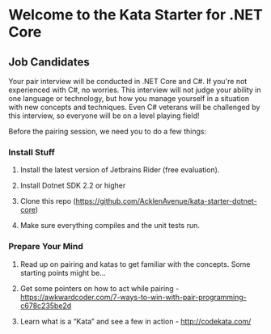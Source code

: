 # Welcome to the Kata Starter for .NET Core

## Job Candidates

Your pair interview will be conducted in .NET Core and C#. If you're not experienced with C#, no worries. This interview will not judge your ability in one language or technology, but how you manage yourself in a situation with new concepts and techniques. Even C# veterans will be challenged by this interview, so everyone will be on a level playing field! 

Before the pairing session, we need you to do a few things:

### Install Stuff

1) Install the latest version of Jetbrains Rider (free evaluation).

2) Install Dotnet SDK 2.2 or higher

3) Clone this repo (https://github.com/AcklenAvenue/kata-starter-dotnet-core)

4) Make sure everything compiles and the unit tests run.

### Prepare Your Mind

1) Read up on pairing and katas to get familiar with the concepts. Some starting points might be...

2) Get some pointers on how to act while pairing - https://awkwardcoder.com/7-ways-to-win-with-pair-programming-c678c235be2d

3) Learn what is a “Kata” and see a few in action - http://codekata.com/
